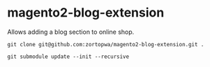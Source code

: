 # magento2-blog-extension
Allows adding a blog section to online shop.


`git clone git@github.com:zortopwa/magento2-blog-extension.git .`

`git submodule update --init --recursive`
